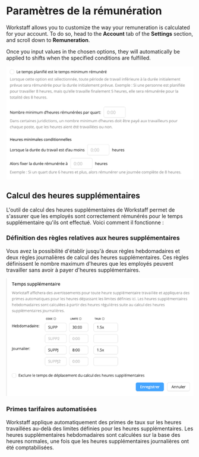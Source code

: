 # Paramètres de la rémunération

Workstaff allows you to customize the way your remuneration is calculated for your account. To do so, head to the **Account** tab of the **Settings** section, and scroll down to **Remuneration**.

Once you input values in the chosen options, they will automatically be applied to shifts when the specified conditions are fulfilled.

![Rémunération](Images/paramètre-rémunération.png)


## Calcul des heures supplémentaires
L'outil de calcul des heures supplémentaires de Workstaff permet de s'assurer que les employés sont correctement rémunérés pour le temps supplémentaire qu'ils ont effectué. Voici comment il fonctionne :

### Définition des règles relatives aux heures supplémentaires
Vous avez la possibilité d'établir jusqu'à deux règles hebdomadaires et deux règles journalières de calcul des heures supplémentaires. Ces règles définissent le nombre maximum d'heures que les employés peuvent travailler sans avoir à payer d'heures supplémentaires.

![Heures supplémentaires](Images/Supp-setting.png)

### Primes tarifaires automatisées
Workstaff applique automatiquement des primes de taux sur les heures travaillées au-delà des limites définies pour les heures supplémentaires. Les heures supplémentaires hebdomadaires sont calculées sur la base des heures normales, une fois que les heures supplémentaires journalières ont été comptabilisées.

